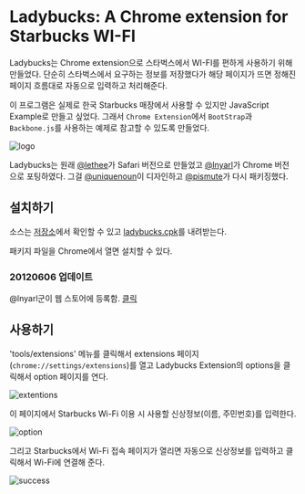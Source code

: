 # Ladybucks: A Chrome extension for Starbucks WI-FI

Ladybucks는 Chrome extension으로 스타벅스에서 WI-FI를 편하게 사용하기 위해 만들었다. 단순히 스타벅스에서 요구하는 정보를 저장했다가 해당 페이지가 뜨면 정해진 페이지 흐름대로 자동으로 입력하고 처리해준다.

이 프로그램은 실제로 한국 Starbucks 매장에서 사용할 수 있지만 JavaScript Example로 만들고 싶었다. 그래서 `Chrome Extension`에서 `BootStrap`과 `Backbone.js`를 사용하는 예제로 참고할 수 있도록 만들었다.

![logo](/articles/2012/ladybucks/intro.png)

Ladybucks는 원래 [@lethee][]가 Safari 버전으로 만들었고 [@lnyarl][]가 Chrome 버전으로 포팅하였다. 그걸 [@uniquenoun][]이 디자인하고 [@pismute][]가 다시 패키징했다.

## 설치하기

소스는 [저장소][ladybucks-repo]에서 확인할 수 있고 [ladybucks.cpk][]를 내려받는다.

패키지 파일을 Chrome에서 열면 설치할 수 있다.

### 20120606 업데이트

@lnyarl군이 웹 스토어에 등록함. [클릭](https://chrome.google.com/webstore/detail/fnpekdnicnempagdlmphknomnopaognh?hl=ko&gl=001)

## 사용하기

'tools/extensions' 메뉴를 클릭해서 extensions 페이지(`chrome://settings/extensions`)를 열고 Ladybucks Extension의 options을 클릭해서 option 페이지를 연다.

![extentions](/articles/2012/ladybucks/extensions.png)

이 페이지에서 Starbucks Wi-Fi 이용 시 사용할 신상정보(이름, 주민번호)를 입력한다.

![option](/articles/2012/ladybucks/option.png)

그리고 Starbucks에서 Wi-Fi 접속 페이지가 열리면 자동으로 신상정보를 입력하고 클릭해서 Wi-Fi에 연결해 준다.

![success](/articles/2012/ladybucks/success.png)

[@lethee]: https://twitter.com/#!/lethee
[@lnyarl]: https://twitter.com/#!/lnyarl
[@pismute]: https://twitter.com/#!/pismute
[@uniquenoun]: http://uniquenoun.tumblr.com

[ladybucks-repo]: https://github.com/pismute/ladybucks
[ladybucks.cpk]: https://pismute.github.com/ladybucks/ladybucks.cpk
